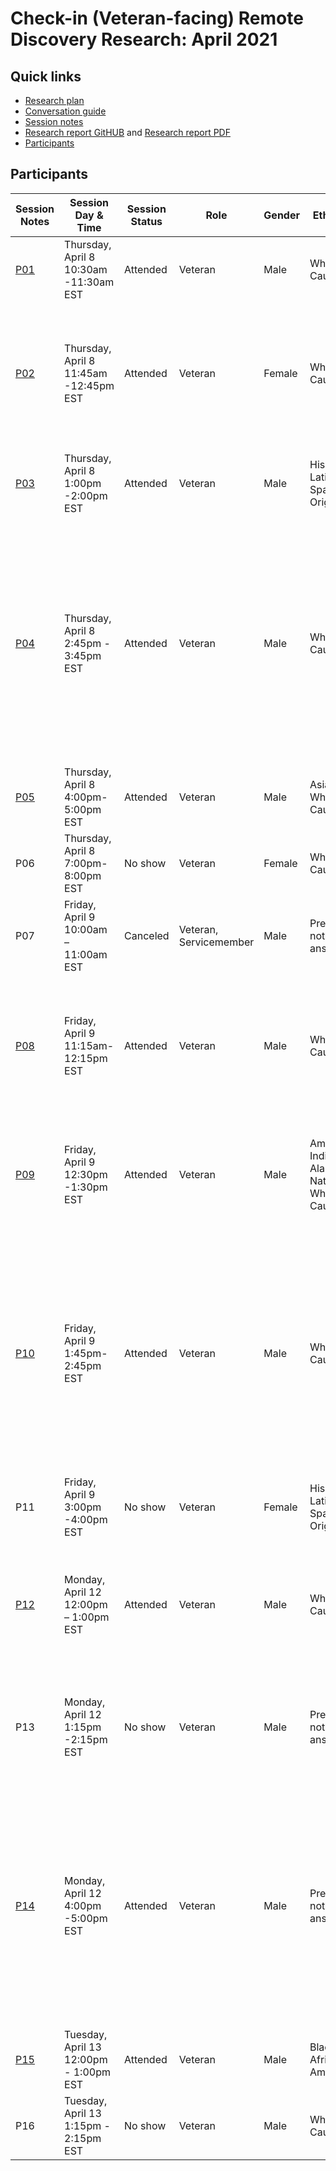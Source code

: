 # Check-in (Veteran-facing) Remote Discovery Research: April 2021

## Quick links

- [Research plan](https://github.com/department-of-veterans-affairs/va.gov-team/blob/master/products/health-care/checkin/research/remote-discovery/research-plan.md)
- [Conversation guide](https://github.com/department-of-veterans-affairs/va.gov-team/blob/master/products/health-care/checkin/research/remote-discovery/conversation-guide.md)
- [Session notes](https://github.com/department-of-veterans-affairs/va.gov-team/tree/master/products/health-care/checkin/research/remote-discovery/session-notes)
- [Research report GitHUB](https://github.com/department-of-veterans-affairs/va.gov-team/blob/master/products/health-care/checkin/research/remote-discovery/research-findings.md) and [Research report PDF](https://github.com/department-of-veterans-affairs/va.gov-team/blob/master/products/health-care/checkin/research/remote-discovery/Research%20Findings.pdf)
- [Participants](#participants)

## Participants

| Session Notes   | Session Day & Time | Session Status | Role                                                  | Gender | Ethnicity                                               | Age      | Education                | Branch             | Location | Ownership of Mobile/Tablet | Disability Rating | Rural or Urban | Check-in Experience |
| ------------------------------------------------------------ |------------ | ------------ | ------------ | ----------------------------------------------------- | ------ | ------------------------------------------------------- | -------- | ------------------------ | ------------------ | -------- | ------------------------ | ------------------ | -------- |
| [P01](https://github.com/department-of-veterans-affairs/va.gov-team/blob/master/products/health-care/checkin/research/remote-discovery/session-notes/P1.md) | Thursday, April 8 10:30am -11:30am EST | Attended | Veteran | Male | White or Caucasian | 65-74 | Associate's degree/trade certificate/vocational training | Air Force | MI | Mobile | 80 | Major Metropolitan Area | All applies |
| [P02](https://github.com/department-of-veterans-affairs/va.gov-team/blob/master/products/health-care/checkin/research/remote-discovery/session-notes/P2.md) | Thursday, April 8 11:45am -12:45pm EST | Attended | Veteran | Female | White or Caucasian | 55-64 | Some college (no degree) | Army/Navy | AZ | Samsung s21 | 20 | Rural Area | used the kiosks located at VA medical centers AND have experience checking-in via a VA staff member |
| [P03](https://github.com/department-of-veterans-affairs/va.gov-team/blob/master/products/health-care/checkin/research/remote-discovery/session-notes/P3.md) | Thursday, April 8 1:00pm -2:00pm EST | Attended | Veteran | Male | Hispanic, Latino, or Spanish Origin | 65-74 | Some college (no degree) | Army | CA | iPhone | 50 | Major Metropolitan Area | have experience checking-in via a VA staff member |
| [P04](https://github.com/department-of-veterans-affairs/va.gov-team/blob/master/products/health-care/checkin/research/remote-discovery/session-notes/P4.md) | Thursday, April 8 2:45pm - 3:45pm EST | Attended | Veteran | Male | White or Caucasian | 65-74 | Associate's degree/trade certificate/vocational training | Army | FL | Mobile | 90 | Major Metropolitan Area | used the kiosks located at VA medical AND must have had a virtual (Telehealth, telephone) appointment within the last 3 months AND have experience checking-in via a VA staff member |
| [P05](https://github.com/department-of-veterans-affairs/va.gov-team/blob/master/products/health-care/checkin/research/remote-discovery/session-notes/P5.md) | Thursday, April 8 4:00pm- 5:00pm EST | Attended | Veteran | Male | Asian , White or Caucasian | 25-34 | Bachelor's degree | Army | UT | Mobile | 60 | Rural Area | All applies |
| P06 | Thursday, April 8 7:00pm- 8:00pm EST | No show | Veteran | Female | White or Caucasian | Unknown | Some college (no degree) | Air Force | AR | Apple | 100 | Major Metropolitan Area | All applies |
| P07 | Friday, April 9 10:00am – 11:00am EST | Canceled | Veteran, Servicemember | Male | Preferred not to answer | 18-24 | High school diploma or equivalent (for ex: GED) |  Unknown | Unknown | iPhone | 20 | Rural Area | All applies |
| [P08](https://github.com/department-of-veterans-affairs/va.gov-team/blob/master/products/health-care/checkin/research/remote-discovery/session-notes/P8.md) | Friday, April 9 11:15am-12:15pm EST | Attended | Veteran | Male | White or Caucasian | 75 or older | Unknown | Army | KY | iPhone | 90 | Rural Area | used the kiosks located at VA medical centers AND have experience checking-in via a VA staff member |
| [P09](https://github.com/department-of-veterans-affairs/va.gov-team/blob/master/products/health-care/checkin/research/remote-discovery/session-notes/P9.md) | Friday, April 9 12:30pm -1:30pm EST | Attended | Veteran | Male | American Indian or Alaska Native, White or Caucasian | 65-74 | Unknown | Air Force, Army | NC | Did not disclose | 0 | Rural Area | used the kiosks located at VA medical centers **Dragon Speak Software User** |
| [P10]() | Friday, April 9 1:45pm-2:45pm EST | Attended | Veteran | Male | White or Caucasian | 65-74 | Bachelor's degree | Army | TX | Amazon Fire Tablet | 0 | Rural Area | used the kiosks located at VA medical centers AND a virtual (Telehealth, telephone) appointment within the last 3 months AND have experience checking-in via a VA staff member |
| P11 | Friday, April 9 3:00pm -4:00pm EST | No show | Veteran | Female | Hispanic, Latino, or Spanish Origin | 25-34 | Bachelor's degree | Army | CA | Android | 70 | Major Metropolitan Area | All applies |
| [P12]() | Monday, April 12 12:00pm – 1:00pm EST | Attended | Veteran | Male | White or Caucasian | 75 or older | Some college (no degree) | Army, Marine Corps | NH | LG | 40 | Rural Area | used the kiosks located at VA medical centers (also known as Vet Link) to check-in at least once |
| P13 | Monday, April 12 1:15pm -2:15pm EST | No show | Veteran | Male | Preferred not to answer | 65-74 | Bachelor's degree | Marine Corps | OR | iPhone | 100 | Remote Area | have experience checking-in via a VA staff member **JAWS, Victor Stream** |
| [P14]() | Monday, April 12 4:00pm -5:00pm EST | Attended | Veteran | Male | Preferred not to answer | 25-34 | Some college (no degree) | Navy | AZ | Android | 100 | Major Metropolitan Area | used the kiosks located at VA medical centers AND had a virtual (Telehealth, telephone) appointment within the last 3 months AND have experience checking-in via a VA staff member |
| [P15]() | Tuesday, April 13 12:00pm - 1:00pm EST | Attended | Veteran | Male | Black or African American | 25-34 | Bachelor's degree | Army | DE | iPhone | 80 | Remote Area | All applies |
| P16 | Tuesday, April 13 1:15pm - 2:15pm EST | No show | Veteran | Male | White or Caucasian | 65-74 | Associate’s degree / trade certificate / vocational training | Navy | FL | Samsung Galaxy Ao51 Phone | 70 | Major Metropolitan Area | had a virtual appointment within the last 3 months |
## 

